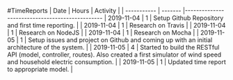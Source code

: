 #TimeReports
| Date  |      Hours    | Activity                                       |
| ----------- | ------- |------------------------------------------------
| 2019-11-04  | 1       | Setup Github Repository and first time reporting. |
| 2019-11-04  | 1       | Research on Travis |
| 2019-11-04  | 1       | Research on NodeJS |
| 2019-11-04  | 1       | Research on Mocha |
| 2019-11-05  | 1       | Setup issues and project on Github and coming up with an initial architecture of the system. |
| 2019-11-05  | 4       | Started to build the RESTful API (model, controller, routes). Also created a first simulator of wind speed and household electric consumption. |
| 2019-11-05  | 1       | Updated time report to appropriate model. |
